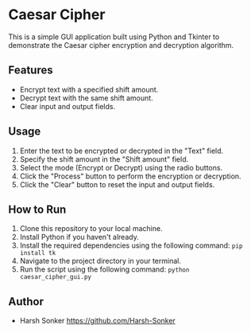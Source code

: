 # Caesar Cipher

This is a simple GUI application built using Python and Tkinter to demonstrate the Caesar cipher encryption and decryption algorithm.

## Features

- Encrypt text with a specified shift amount.
- Decrypt text with the same shift amount.
- Clear input and output fields.

## Usage

1. Enter the text to be encrypted or decrypted in the "Text" field.
2. Specify the shift amount in the "Shift amount" field.
3. Select the mode (Encrypt or Decrypt) using the radio buttons.
4. Click the "Process" button to perform the encryption or decryption.
5. Click the "Clear" button to reset the input and output fields.

## How to Run

1. Clone this repository to your local machine.
2. Install Python if you haven't already.
3. Install the required dependencies using the following command: ```pip install tk``` 
4. Navigate to the project directory in your terminal.
5. Run the script using the following command:
   ```python caesar_cipher_gui.py```
  


## Author

- Harsh Sonker https://github.com/Harsh-Sonker

